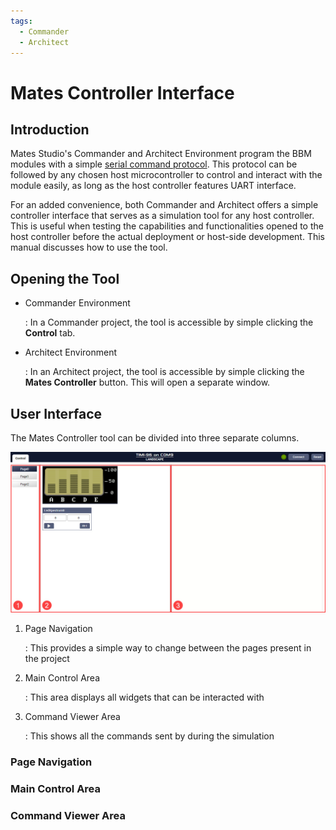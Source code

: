 ```yaml
---
tags:
  - Commander
  - Architect
---
```


# Mates Controller Interface


## Introduction

Mates Studio's Commander and Architect Environment program the BBM modules with a simple [serial command protocol](mates-controller-command-protocol.md). This protocol can be followed by any chosen host microcontroller to control and interact with the module easily, as long as the host controller features UART interface.

For an added convenience, both Commander and Architect offers a simple controller interface that serves as a simulation tool for any host controller. This is useful when testing the capabilities and functionalities opened to the host controller before the actual deployment or host-side development. This manual discusses how to use the tool.


## Opening the Tool

- Commander Environment

    :   In a Commander project, the tool is accessible by simple clicking the **Control** tab.

- Architect Environment

    :   In an Architect project, the tool is accessible by simple clicking the **Mates Controller** button. This will open a separate window.


## User Interface

The Mates Controller tool can be divided into three separate columns.

![Mates Controller Areas](img/mates-controller/areas.jpg)

1. Page Navigation

    :   This provides a simple way to change between the pages present in the project

2. Main Control Area

    :   This area displays all widgets that can be interacted with

3. Command Viewer Area

    :   This shows all the commands sent by during the simulation



### Page Navigation


### Main Control Area


### Command Viewer Area